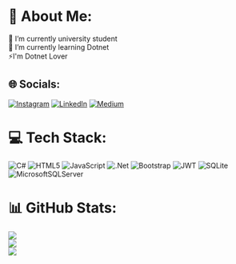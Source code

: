 # 💫 About Me:
🔭 I’m currently university student<br>🌱 I’m currently learning Dotnet<br>⚡I'm Dotnet Lover 


## 🌐 Socials:
[![Instagram](https://img.shields.io/badge/Instagram-%23E4405F.svg?logo=Instagram&logoColor=white)](https://instagram.com/tanerkocaoglu_) [![LinkedIn](https://img.shields.io/badge/LinkedIn-%230077B5.svg?logo=linkedin&logoColor=white)](https://linkedin.com/in/tanerkocaoglu) [![Medium](https://img.shields.io/badge/Medium-12100E?logo=medium&logoColor=white)](https://medium.com/@tanerkocaoglu) 

# 💻 Tech Stack:
![C#](https://img.shields.io/badge/c%23-%23239120.svg?style=for-the-badge&logo=csharp&logoColor=white) ![HTML5](https://img.shields.io/badge/html5-%23E34F26.svg?style=for-the-badge&logo=html5&logoColor=white) ![JavaScript](https://img.shields.io/badge/javascript-%23323330.svg?style=for-the-badge&logo=javascript&logoColor=%23F7DF1E) ![.Net](https://img.shields.io/badge/.NET-5C2D91?style=for-the-badge&logo=.net&logoColor=white) ![Bootstrap](https://img.shields.io/badge/bootstrap-%238511FA.svg?style=for-the-badge&logo=bootstrap&logoColor=white) ![JWT](https://img.shields.io/badge/JWT-black?style=for-the-badge&logo=JSON%20web%20tokens) ![SQLite](https://img.shields.io/badge/sqlite-%2307405e.svg?style=for-the-badge&logo=sqlite&logoColor=white) ![MicrosoftSQLServer](https://img.shields.io/badge/Microsoft%20SQL%20Server-CC2927?style=for-the-badge&logo=microsoft%20sql%20server&logoColor=white)
# 📊 GitHub Stats:
![](https://github-readme-stats.vercel.app/api?username=tanerkocaoglu&theme=nightowl&hide_border=false&include_all_commits=false&count_private=false)<br/>
![](https://github-readme-streak-stats.herokuapp.com/?user=tanerkocaoglu&theme=nightowl&hide_border=false)<br/>
![](https://github-readme-stats.vercel.app/api/top-langs/?username=tanerkocaoglu&theme=nightowl&hide_border=false&include_all_commits=false&count_private=false&layout=compact)

<!-- Proudly created with GPRM ( https://gprm.itsvg.in ) -->
